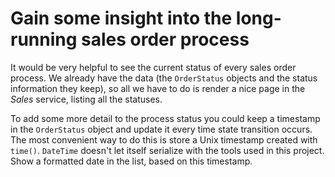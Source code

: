 # Gain some insight into the long-running sales order process

It would be very helpful to see the current status of every sales order process. We already have the data (the `OrderStatus` objects and the status information they keep), so all we have to do is render a nice page in the *Sales* service, listing all the statuses.

To add some more detail to the process status you could keep a timestamp in the `OrderStatus` object and update it every time state transition occurs. The most convenient way to do this is store a Unix timestamp created with `time()`. `DateTime` doesn't let itself serialize with the tools used in this project. Show a formatted date in the list, based on this timestamp. 
